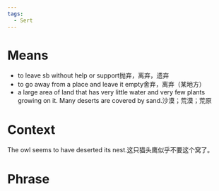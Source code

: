 ```yaml
---
tags:
  - Sert
---
```

# Means
- to leave sb without help or support抛弃，离弃，遗弃
- to go away from a place and leave it empty舍弃，离弃（某地方）
- a large area of land that has very little water and very few plants growing on it. Many deserts are covered by sand.沙漠；荒漠；荒原
# Context
The owl seems to have deserted its nest.这只猫头鹰似乎不要这个窝了。
# Phrase
